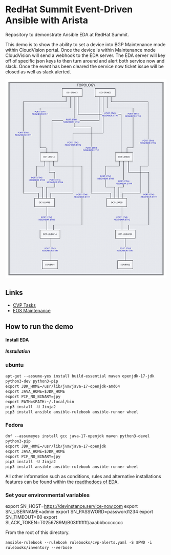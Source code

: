 # RedHat Summit Event-Driven Ansible with Arista

Repository to demonstrate Ansible EDA at RedHat Summit.

This demo is to show the ability to set a device into BGP Maintenance mode within CloudVision portal.  Once the device is within Maintenance mode CloudVision will send a webhook to the EDA server.  The EDA server will key off of specific json keys to then turn around and alert both service now and slack.  Once the event has been cleared the service now ticket issue will be closed as well as slack alerted.

![Topology](diagrams/topo.svg)

## Links

- [CVP Tasks](https://www.arista.com/en/cg-cv/cv-basic-options-for-handling-tasks#topic_pbf_sst_hlb)
- [EOS Maintenance](https://www.arista.com/en/um-eos/eos-maintenance-mode)

## How to run the demo

#### Install EDA 

##### Installation

### ubuntu

```shell
apt-get --assume-yes install build-essential maven openjdk-17-jdk python3-dev python3-pip
export JDK_HOME=/usr/lib/jvm/java-17-openjdk-amd64
export JAVA_HOME=$JDK_HOME
export PIP_NO_BINARY=jpy
export PATH=$PATH:~/.local/bin
pip3 install -U Jinja2
pip3 install ansible ansible-rulebook ansible-runner wheel
```

### Fedora

```shell
dnf --assumeyes install gcc java-17-openjdk maven python3-devel python3-pip
export JDK_HOME=/usr/lib/jvm/java-17-openjdk
export JAVA_HOME=$JDK_HOME
export PIP_NO_BINARY=jpy
pip3 install -U Jinja2
pip3 install ansible ansible-rulebook ansible-runner wheel
```

All other information such as conditions, rules and alternative installations features can be found within the [readthedocs of EDA]("https://ansible-rulebook.readthedocs.io/en/latest/index.html").

### Set your environmental variables
export SN_HOST=https://devinstance.service-now.com
export SN_USERNAME=admin
export SN_PASSWORD=password1234
export SN_TIMEOUT=60
export SLACK_TOKEN=T0256789M/B03ffffffff/aaabbbccccccc


From the root of this directory.

```
ansible-rulebook --rulebook rulebooks/cvp-alerts.yaml -S $PWD -i rulebooks/inventory --verbose
```